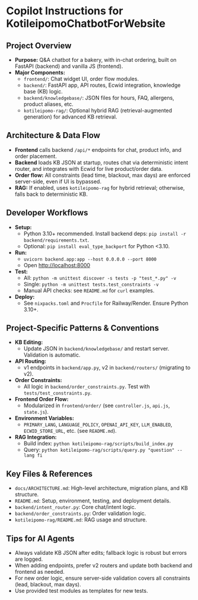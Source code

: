 # Copilot Instructions for KotileipomoChatbotForWebsite

## Project Overview
- **Purpose:** Q&A chatbot for a bakery, with in-chat ordering, built on FastAPI (backend) and vanilla JS (frontend).
- **Major Components:**
  - `frontend/`: Chat widget UI, order flow modules.
  - `backend/`: FastAPI app, API routes, Ecwid integration, knowledge base (KB) logic.
  - `backend/knowledgebase/`: JSON files for hours, FAQ, allergens, product aliases, etc.
  - `kotileipomo-rag/`: Optional hybrid RAG (retrieval-augmented generation) for advanced KB retrieval.

## Architecture & Data Flow
- **Frontend** calls backend `/api/*` endpoints for chat, product info, and order placement.
- **Backend** loads KB JSON at startup, routes chat via deterministic intent router, and integrates with Ecwid for live product/order data.
- **Order flow:** All constraints (lead time, blackout, max days) are enforced server-side, even if UI is bypassed.
- **RAG:** If enabled, uses `kotileipomo-rag` for hybrid retrieval; otherwise, falls back to deterministic KB.

## Developer Workflows
- **Setup:**
  - Python 3.10+ recommended. Install backend deps: `pip install -r backend/requirements.txt`.
  - Optional: `pip install eval_type_backport` for Python <3.10.
- **Run:**
  - `uvicorn backend.app:app --host 0.0.0.0 --port 8000`
  - Open [http://localhost:8000](http://localhost:8000)
- **Test:**
  - All: `python -m unittest discover -s tests -p "test_*.py" -v`
  - Single: `python -m unittest tests.test_constraints -v`
  - Manual API checks: see `README.md` for `curl` examples.
- **Deploy:**
  - See `nixpacks.toml` and `Procfile` for Railway/Render. Ensure Python 3.10+.

## Project-Specific Patterns & Conventions
- **KB Editing:**
  - Update JSON in `backend/knowledgebase/` and restart server. Validation is automatic.
- **API Routing:**
  - v1 endpoints in `backend/app.py`, v2 in `backend/routers/` (migrating to v2).
- **Order Constraints:**
  - All logic in `backend/order_constraints.py`. Test with `tests/test_constraints.py`.
- **Frontend Order Flow:**
  - Modularized in `frontend/order/` (see `controller.js`, `api.js`, `state.js`).
- **Environment Variables:**
  - `PRIMARY_LANG`, `LANGUAGE_POLICY`, `OPENAI_API_KEY`, `LLM_ENABLED`, `ECWID_STORE_URL`, etc. (see `README.md`).
- **RAG Integration:**
  - Build index: `python kotileipomo-rag/scripts/build_index.py`
  - Query: `python kotileipomo-rag/scripts/query.py "question" --lang fi`

## Key Files & References
- `docs/ARCHITECTURE.md`: High-level architecture, migration plans, and KB structure.
- `README.md`: Setup, environment, testing, and deployment details.
- `backend/intent_router.py`: Core chat/intent logic.
- `backend/order_constraints.py`: Order validation logic.
- `kotileipomo-rag/README.md`: RAG usage and structure.

## Tips for AI Agents
- Always validate KB JSON after edits; fallback logic is robust but errors are logged.
- When adding endpoints, prefer v2 routers and update both backend and frontend as needed.
- For new order logic, ensure server-side validation covers all constraints (lead, blackout, max days).
- Use provided test modules as templates for new tests.
